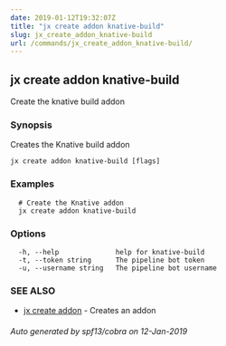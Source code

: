 ```yaml
---
date: 2019-01-12T19:32:07Z
title: "jx create addon knative-build"
slug: jx_create_addon_knative-build
url: /commands/jx_create_addon_knative-build/
---
```

## jx create addon knative-build

Create the knative build addon

### Synopsis

Creates the Knative build addon

```
jx create addon knative-build [flags]
```

### Examples

```
  # Create the Knative addon
  jx create addon knative-build
```

### Options

```
  -h, --help              help for knative-build
  -t, --token string      The pipeline bot token
  -u, --username string   The pipeline bot username
```

### SEE ALSO

* [jx create addon](/commands/jx_create_addon/)	 - Creates an addon

###### Auto generated by spf13/cobra on 12-Jan-2019
